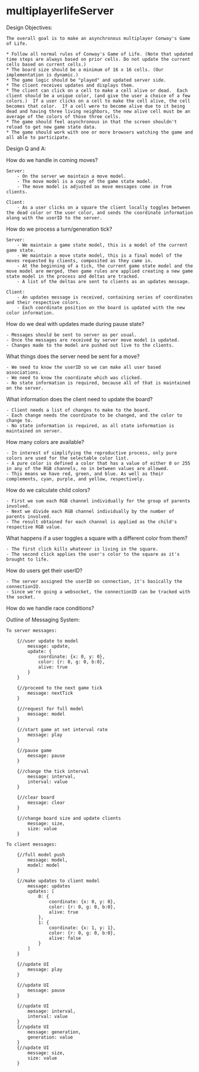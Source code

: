 # multiplayerlifeServer

Design Objectives:

    The overall goal is to make an asynchronous multiplayer Conway's Game of Life.

    * Follow all normal rules of Conway's Game of Life. (Note that updated time steps are always based on prior cells. Do not update the current cells based on current cells.)
    * The board size should be a minimum of 16 x 16 cells. (Our implementation is dynamic.)
    * The game logic should be "played" and updated server side.
    * The client receives updates and displays them. 
    * The client can click on a cell to make a cell alive or dead.  Each client should be a unique color, (and give the user a choice of a few colors.)  If a user clicks on a cell to make the cell alive, the cell becomes that color.  If a cell were to become alive due to it being dead and having three living neighbors, the new alive cell must be an average of the colors of those three cells.  
    * The game should feel asynchronous in that the screen shouldn't reload to get new game state data.
    * The game should work with one or more browsers watching the game and all able to participate.

Design Q and A:

How do we handle in coming moves?  

    Server:
        - On the server we maintain a move model.
        - The move model is a copy of the game state model. 
        - The move model is adjusted as move messages come in from clients.

    Client: 
        - As a user clicks on a square the client locally toggles between the dead color or the user color, and sends the coordinate information along with the userID to the server. 

How do we process a turn/generation tick?

    Server:
        - We maintain a game state model, this is a model of the current game state.
        - We maintain a move state model, this is a final model of the moves requested by clients, composited as they came in.
        - At the beginning of a tick, the current game state model and the move model are merged, then game rules are applied creating a new game state model in the process and deltas are tracked.
        - A list of the deltas are sent to clients as an updates message. 

    Client:
        - An updates message is received, containing series of coordinates and their respective colors.
        - Each coordinate position on the board is updated with the new color information.  

How do we deal with updates made during pause state?

    - Messages should be sent to server as per usual.  
    - Once the messages are received by server move model is updated.
    - Changes made to the model are pushed out live to the clients.

What things does the server need be sent for a move?

    - We need to know the userID so we can make all user based associations.
    - We need to know the coordinate which was clicked.
    - No state information is required, because all of that is maintained on the server.

What information does the client need to update the board?

    - Client needs a list of changes to make to the board.
    - Each change needs the coordinate to be changed, and the color to change to.
    - No state information is required, as all state information is maintained on server.

How many colors are available?

    - In interest of simplifying the reproductive process, only pure colors are used for the selectable color list. 
    - A pure color is defined a color that has a value of either 0 or 255 in any of the RGB channels, no in between values are allowed.
    - This means we have red, green, and blue. As well as their complements, cyan, purple, and yellow, respectively.  

How do we calculate child colors?

    - First we sum each RGB channel individually for the group of parents involved.
    - Next we divide each RGB channel individually by the number of parents involved. 
    - The result obtained for each channel is applied as the child's respective RGB value.

What happens if a user toggles a square with a different color from them?

    - The first click kills whatever is living in the square.
    - The second click applies the user's color to the square as it's brought to life. 

How do users get their userID?

    - The server assigned the userID on connection, it's basically the connectionID.
    - Since we're going a websocket, the connectionID can be tracked with the socket.

How do we handle race conditions?
    

Outline of Messaging System:

    To server messages:

        {//user update to model
            message: update,
            update: {
                coordinate: {x: 0, y: 0},
                color: {r: 0, g: 0, b:0},
                alive: true
            }
        }

        {//proceed to the next game tick
            message: nextTick
        }

        {//request for full model
            message: model
        }

        {//start game at set interval rate
            message: play
        }

        {//pause game
            message: pause
        }

        {//change the tick interval
            message: interval,
            interval: value
        }

        {//clear board
            message: clear
        }

        {//change board size and update clients
            message: size,
            size: value
        }

    To client messages:

        {//full model push
            message: model,
            model: model
        }

        {//make updates to client model
            message: updates
            updates: [
                0: {
                    coordinate: {x: 0, y: 0},
                    color: {r: 0, g: 0, b:0},
                    alive: true
                },
                1: {
                    coordinate: {x: 1, y: 1},
                    color: {r: 0, g: 0, b:0},
                    alive: false
                }
            ]
        }

        {//update UI
            message: play
        }

        {//update UI
            message: pause
        }

        {//update UI
            message: interval,
            interval: value
        }
        {//update UI
            message: generation,
            generation: value
        }
        {//update UI
            message: size,
            size: value
        }


